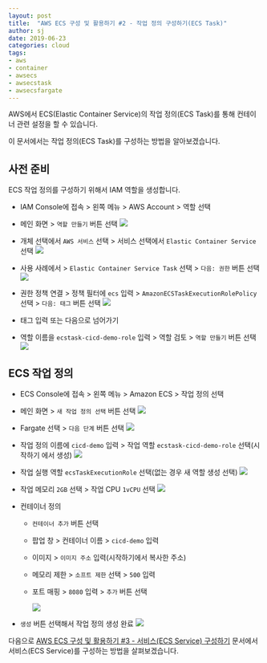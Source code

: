 ```yaml
---
layout: post
title:  "AWS ECS 구성 및 활용하기 #2 - 작업 정의 구성하기(ECS Task)"
author: sj
date: 2019-06-23
categories: cloud
tags:
- aws
- container
- awsecs
- awsecstask
- awsecsfargate
---
```


AWS에서 ECS(Elastic Container Service)의 작업 정의(ECS Task)를 통해 컨테이너 관련 설정을 할 수 있습니다.
 
이 문서에서는 작업 정의(ECS Task)를 구성하는 방법을 알아보겠습니다.

## 사전 준비

ECS 작업 정의를 구성하기 위해서 IAM 역할을 생성합니다.

- IAM Console에 접속 > 왼쪽 메뉴 > AWS Account > 역할 선택 

- 메인 화면 > `역할 만들기` 버튼 선택
![](/assets/images/cloud/aws/ecs/aws-ecs-prep-iam-01.png)

-  개체 선택에서 `AWS 서비스` 선택 > 서비스 선택에서 `Elastic Container Service` 선택
![](/assets/images/cloud/aws/ecs/aws-ecs-prep-iam-02.png)

- 사용 사례에서 > `Elastic Container Service Task` 선택 > `다음: 권한` 버튼 선택
![](/assets/images/cloud/aws/ecs/aws-ecs-prep-iam-03.png)

- 권한 정책 연결 > 정책 필터에 `ecs` 입력 > `AmazonECSTaskExecutionRolePolicy` 선택 > `다음: 태그` 버튼 선택
![](/assets/images/cloud/aws/ecs/aws-ecs-prep-iam-04.png)

- 태그 입력 또는 다음으로 넘어가기

- 역할 이름을 `ecstask-cicd-demo-role` 입력 > 역할 검토 > `역할 만들기` 버튼 선택 
![](/assets/images/cloud/aws/ecs/aws-ecs-prep-iam-05.png)

## ECS 작업 정의

- ECS Console에 접속 > 왼쪽 메뉴 > Amazon ECS > 작업 정의 선택 

- 메인 화면 > `새 작업 정의 선택` 버튼 선택
![](/assets/images/cloud/aws/ecs/aws-ecstask-01.png)

- Fargate 선택 > `다음 단계` 버튼 선택
![](/assets/images/cloud/aws/ecs/aws-ecstask-02.png)

- 작업 정의 이름에 `cicd-demo` 입력 > 작업 역할 `ecstask-cicd-demo-role` 선택(시작하기 에서 생성)
![](/assets/images/cloud/aws/ecs/aws-ecstask-03.png)

- 작업 실행 역할 `ecsTaskExecutionRole` 선택(없는 경우 새 역할 생성 선택)
![](/assets/images/cloud/aws/ecs/aws-ecstask-04.png)

- 작업 메모리 `2GB` 선택 > 작업 CPU `1vCPU` 선택
![](/assets/images/cloud/aws/ecs/aws-ecstask-05.png)

- 컨테이너 정의
    - `컨테이너 추가` 버튼 선택
    - 팝업 창 > 컨테이너 이름 > `cicd-demo` 입력
    - 이미지 > `이미지 주소` 입력(시작하기에서 복사한 주소)
    - 메모리 제한 > `소프트 제한` 선택 > `500` 입력
    - 포트 매핑 > `8080` 입력 > `추가` 버튼 선택

        ![](/assets/images/cloud/aws/ecs/aws-ecstask-06.png)

- `생성` 버튼 선택해서 작업 정의 생성 완료
![](/assets/images/cloud/aws/ecs/aws-ecstask-07.png)

다음으로 [AWS ECS 구성 및 활용하기 #3 - 서비스(ECS Service) 구성하기](/cloud/2019/06/23/aws-ecs-03.html)
문서에서 서비스(ECS Service)를 구성하는 방법을 살펴보겠습니다.